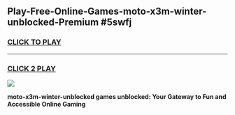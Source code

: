 
## Play-Free-Online-Games-moto-x3m-winter-unblocked-Premium #5swfj
<h3>
<a href="https://premium.freeplayer.one?title=moto-x3m-winter-unblocked&ref=8M">CLICK TO PLAY</a></h3>
<hr>

<h3>
<a href="https://premium.freeplayer.one?title=moto-x3m-winter-unblocked&ref=8M">CLICK 2 PLAY</a>
  
</h3>

<a href="https://premium.freeplayer.one?title=moto-x3m-winter-unblocked&ref=8M"><img src="https://clearcache.store/games.png"></a>


**moto-x3m-winter-unblocked games unblocked: Your Gateway to Fun and Accessible Online Gaming**
